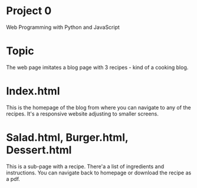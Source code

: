 # Project 0
Web Programming with Python and JavaScript

# Topic
The web page imitates a blog page with 3 recipes - kind of a cooking blog.

# Index.html
This is the homepage of the blog from where you can navigate to any of the recipes.
It's a responsive website adjusting to smaller screens.

# Salad.html, Burger.html, Dessert.html
This is a sub-page with a recipe. There'a a list of ingredients and instructions.
You can navigate back to homepage or download the recipe as a pdf.
